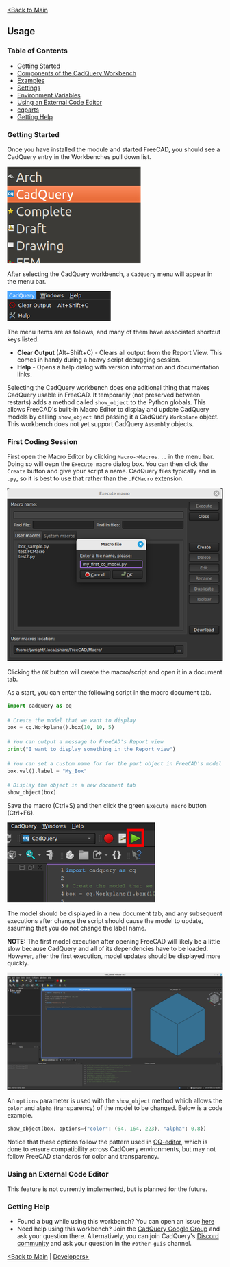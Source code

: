[<Back to Main](index.md)
## Usage

### Table of Contents

- [Getting Started](usage.md#getting-started)
- [Components of the CadQuery Workbench](usage.md#components-of-the-cadquery-workbench)
- [Examples](usage.md#examples)
- [Settings](usage.md#settings)
- [Environment Variables](usage.md#environment-variables)
- [Using an External Code Editor](usage.md#using-an-external-code-editor)
- [cqparts](usage.md#cqparts)
- [Getting Help](usage.md#getting-help)

### Getting Started

Once you have installed the module and started FreeCAD, you should see a CadQuery entry in the Workbenches pull down list.

![CadQuery Workbench Dropdown Item](images/cadquery_workbench_item.png)

After selecting the CadQuery workbench, a `CadQuery` menu will appear in the menu bar.

![CadQuery Menu Bar Item](images/cadquery_menu_item.png)

The menu items are as follows, and many of them have associated shortcut keys listed.
* **Clear Output** (Alt+Shift+C) - Clears all output from the Report View. This comes in handy during a heavy script debugging session.
* **Help** - Opens a help dialog with version information and documentation links.

Selecting the CadQuery workbench does one aditional thing that makes CadQuery usable in FreeCAD. It temporarily (not preserved between restarts) adds a method called `show_object` to the Python globals. This allows FreeCAD's built-in Macro Editor to display and update CadQuery models by calling `show_object` and passing it a CadQuery `Workplane` object. This workbench does not yet support CadQuery `Assembly` objects.

### First Coding Session

First open the Macro Editor by clicking `Macro->Macros...` in the menu bar. Doing so will oepn the `Execute macro` dialog box. You can then click the `Create` button and give your script a name. CadQuery files typically end in `.py`, so it is best to use that rather than the `.FCMacro` extension.

![Execute macro dialog](images/execute_macros_dialog.png)

Clicking the `OK` button will create the macro/script and open it in a document tab.

As a start, you can enter the following script in the macro document tab.

```python
import cadquery as cq

# Create the model that we want to display
box = cq.Workplane().box(10, 10, 5)

# You can output a message to FreeCAD's Report view
print("I want to display something in the Report view")

# You can set a custom name for for the part object in FreeCAD's model tree
box.val().label = "My_Box"

# Display the object in a new document tab
show_object(box)
```

Save the macro (Ctrl+S) and then click the green `Execute macro` button (Ctrl+F6).

![Execute macro button](images/execute_macro_button.png)

The model should be displayed in a new document tab, and any subsequent executions after change the script should cause the model to update, assuming that you do not change the label name.

**NOTE:** The first model execution after opening FreeCAD will likely be a little slow because CadQuery and all of its dependencies have to be loaded. However, after the first execution, model updates should be displayed more quickly.

![CadQuery Workbench User Interface](cqfm_user_interface.png)


An `options` parameter is used with the `show_object` method which allows the `color` and `alpha` (transparency) of the model to be changed. Below is a code example.

```python
show_object(box, options={"color": (64, 164, 223), "alpha": 0.8})
```

Notice that these options follow the pattern used in [CQ-editor](https://github.com/CadQuery/CQ-editor), which is done to ensure compatibility across CadQuery environments, but may not follow FreeCAD standards for color and transparency.

### Using an External Code Editor

This feature is not currently implemented, but is planned for the future.

### Getting Help

- Found a bug while using this workbench? You can open an issue [here](https://github.com/jmwright/cadquery-freecad-module/issues)
- Need help using this workbench? Join the [CadQuery Google Group](https://groups.google.com/forum/#!forum/cadquery) and ask your question there. Alternatively, you can join CadQuery's [Discord community](https://discord.com/invite/Bj9AQPsCfx) and ask your question in the `#other-guis` channel.

[<Back to Main](index.md) | [Developers>](developers.md)
